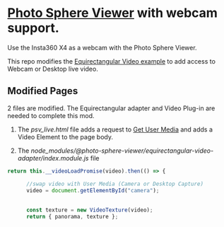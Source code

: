 # [Photo Sphere Viewer](https://photo-sphere-viewer.js.org/) with webcam support.  

Use the Insta360 X4 as a webcam with the Photo Sphere Viewer. 

This repo modifies the [Equirectangular Video example](https://photo-sphere-viewer.js.org/guide/adapters/equirectangular-video.html#example) to add access to Webcam or Desktop live video.  

## Modified Pages
2 files are modified.  The Equirectangular adapter and Video Plug-in are needed to complete this mod.   

1. The *psv_live.html* file adds a request to [Get User Media](https://developer.mozilla.org/en-US/docs/Web/API/MediaDevices/getUserMedia) and adds a Video Element to the page body.  

2. The *node_modules/@photo-sphere-viewer/equirectangular-video-adapter/index.module.js* file 

``` javascript
return this.__videoLoadPromise(video).then(() => {

      //swap video with User Media (Camera or Desktop Capture)
      video = document.getElementById("camera");
     
     
      const texture = new VideoTexture(video);
      return { panorama, texture };
```
